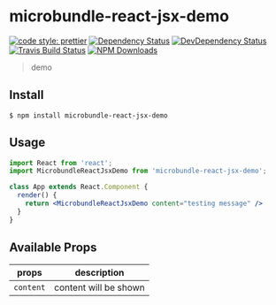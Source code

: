 # microbundle-react-jsx-demo

[![code style: prettier](https://img.shields.io/badge/code_style-prettier-ff69b4.svg)](https://github.com/prettier/prettier)
[![Dependency Status](https://img.shields.io/david/luxp/microbundle-react-jsx-demo.svg)](#)
[![DevDependency Status](https://img.shields.io/david/luxp/microbundle-react-jsx-demo.svg)](#)
[![Travis Build Status](https://img.shields.io/travis/luxp/microbundle-react-jsx-demo.svg)](#)
[![NPM Downloads](https://img.shields.io/npm/dm/microbundle-react-jsx-demo.svg)](#)


> demo

## Install

```
$ npm install microbundle-react-jsx-demo
```

## Usage

```jsx
import React from 'react';
import MicrobundleReactJsxDemo from 'microbundle-react-jsx-demo';

class App extends React.Component {
  render() {
    return <MicrobundleReactJsxDemo content="testing message" />
  }
}
```

## Available Props

| props     | description           |
| --------- | --------------------- |
| `content` | content will be shown |
